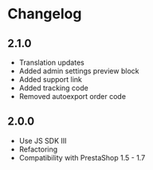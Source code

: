 # Changelog

## 2.1.0
* Translation updates
* Added admin settings preview block
* Added support link
* Added tracking code
* Removed autoexport order code

## 2.0.0
* Use JS SDK III
* Refactoring
* Compatibility with PrestaShop 1.5 - 1.7
